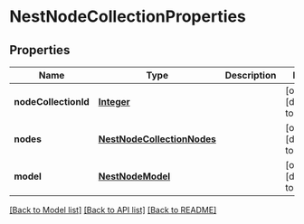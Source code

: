 # NestNodeCollectionProperties
## Properties

Name | Type | Description | Notes
------------ | ------------- | ------------- | -------------
**nodeCollectionId** | [**Integer**](integer.md) |  | [optional] [default to null]
**nodes** | [**NestNodeCollectionNodes**](NestNodeCollectionNodes.md) |  | [optional] [default to null]
**model** | [**NestNodeModel**](NestNodeModel.md) |  | [optional] [default to null]

[[Back to Model list]](../README.md#documentation-for-models) [[Back to API list]](../README.md#documentation-for-api-endpoints) [[Back to README]](../README.md)

